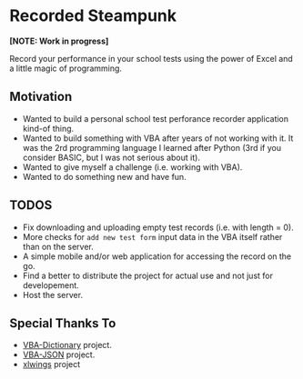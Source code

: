 # Recorded Steampunk
**[NOTE: Work in progress]**

Record your performance in your school tests using the power of Excel and a little magic of programming.

## Motivation
- Wanted to build a personal school test perforance recorder application kind-of thing.
- Wanted to build something with VBA after years of not working with it. It was the 2rd programming language I learned after Python (3rd if you consider BASIC, but I was not serious about it).
- Wanted to give myself a challenge (i.e. working with VBA).
- Wanted to do something new and have fun.

## TODOS
- Fix downloading and uploading empty test records (i.e. with length = 0).
- More checks for `add new test form` input data in the VBA itself rather than on the server.
- A simple mobile and/or web application for accessing the record on the go.
- Find a better to distribute the project for actual use and not just for developement.
- Host the server.

## Special Thanks To
- [VBA-Dictionary](https://github.com/VBA-tools/VBA-Dictionary) project.
- [VBA-JSON](https://github.com/VBA-tools/VBA-JSON) project.
- [xlwings](https://github.com/xlwings/xlwings) project